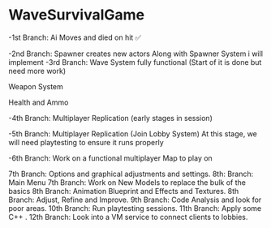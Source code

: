 # WaveSurvivalGame

-1st Branch: Ai Moves and died on hit ✅

-2nd Branch: Spawner creates new actors 
Along with Spawner System i will implement 
-3rd Branch: Wave System fully functional  (Start of it is done but need more work)

Weapon System

Health and Ammo


-4th Branch: Multiplayer Replication (early stages in session)


-5th Branch: Multiplayer Replication (Join Lobby System)  At this stage, we will need playtesting to ensure it runs properly

-6th Branch: Work on a functional multiplayer Map to play on

7th Branch: Options and graphical adjustments and settings.
8th: Branch: Main Menu
7th Branch: Work on New Models to replace the bulk of the basics
8th Branch: Animation Blueprint and Effects and Textures.
8th Branch: Adjust, Refine and Improve. 
9th Branch: Code Analysis and look for poor areas.
10th Branch: Run playtesting sessions.
11th Branch: Apply some C++ .
12th Branch: Look into a VM service to connect clients to lobbies.
